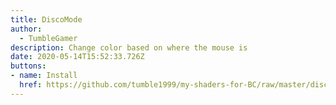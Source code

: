 ```yaml
---
title: DiscoMode
author:
  - TumbleGamer
description: Change color based on where the mouse is
date: 2020-05-14T15:52:33.726Z
buttons:
- name: Install
  href: https://github.com/tumble1999/my-shaders-for-BC/raw/master/disco-mode.bcs.json
---
```

